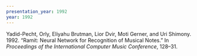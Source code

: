 ```yaml
---
presentation_year: 1992
year: 1992
---
```


Yadid-Pecht, Orly, Eliyahu Brutman, Lior Dvir, Moti Gerner, and Uri Shimony. 1992. “Ramit: Neural Network for Recognition of Musical Notes.” In <i>Proceedings of the International Computer Music Conference</i>, 128–31.